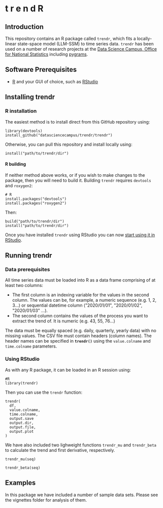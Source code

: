# t r e n d R

## Introduction

This repository contains an R package called `trendr`, which fits a locally-linear state-space model (LLM-SSM) to time series data. `trendr` has been used on a number of research projects at the [Data Science Campus, Office for National Statistics](https://datasciencecampus.ons.gov.uk/) including [pygrams](https://github.com/datasciencecampus/pygrams). 

## Software Prerequisites

* [R](https://www.r-project.org/) and your GUI of choice, such as [RStudio](https://www.rstudio.com/)


## Installing trendr

### R installation

The easiest method is to install direct from this GitHub repository using:

```
library(devtools)
install_github("datasciencecampus/trendr/trendr")
```

Otherwise, you can pull this repository and install locally using:

```
install("path/to/trendr/dir")
```

#### R building

If neither method above works, or if you wish to make changes to the package, then you will need to build it. Building `trendr` requires `devtools` and `roxygen2`:

```
# R
install.packages("devtools")
install.packages("roxygen2")
```

Then:

```
build("path/to/trendr/dir")
install("path/to/trendr/dir")
```

Once you have installed `trendr` using RStudio you can now [start using it in RStudio](#using-rstudio).

## Running trendr

### Data prerequisites

All time series data must be loaded into R as a data frame comprising of at least two columns:
* The first column is an indexing variable for the values in the second column. The values can be, for example, a numeric sequence (e.g. 1, 2, 3...) or sequential datetime column ("2020/01/01", "2020/01/02", "2020/01/03" ...).
* The second column contains the values of the process you want to extract the trend of. It is numeric (e.g. 43, 55, 76...)

The data must be equally spaced (e.g. daily, quarterly, yearly data) with no missing values. The CSV file must contain headers (column names). The header names can be specified in **`trendr()`** using the `value.colname` and `time.colname` parameters.

### Using RStudio

As with any R package, it can be loaded in an R session using:

```
#R
library(trendr)
```

Then you can use the `trendr` function:

```{r}
trendr(
  df,
  value.colname,
  time.colname,
  output.save
  output.dir,
  output.file,
  output.plot
)
```

We have also included two lighweight functions `trendr_mu` and `trendr_beta` to calculate the trend and first derivative, respectively. 

```{r}
trendr_mu(seq)
```

```{r}
trendr_beta(seq)
```

## Examples

In this package we have included a number of sample data sets. Please see the vignettes folder for analysis of them.
